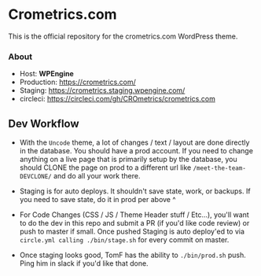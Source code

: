 # Crometrics.com

This is the official repository for the crometrics.com WordPress theme.

### About

* Host: **WPEngine**
* Production: https://crometrics.com/
* Staging: https://crometrics.staging.wpengine.com/
* circleci: https://circleci.com/gh/CROmetrics/crometrics.com

## Dev Workflow

* With the `Uncode` theme, a lot of changes / text / layout are done directly in the database. You should have a prod account. If you need to change anything on a live page that is primarily setup by the database, you should CLONE the page on prod to a different url like `/meet-the-team-DEVCLONE/` and do all your work there.

* Staging is for auto deploys. It shouldn't save state, work, or backups. If you need to save state, do it in prod per above ^

* For Code Changes (CSS / JS / Theme Header stuff / Etc...), you'll want to do the dev in this repo and submit a PR (if you'd like code review) or push to master if small. Once pushed Staging is auto deploy'ed to via `circle.yml calling ./bin/stage.sh` for every commit on master.

* Once staging looks good, TomF has the ability to `./bin/prod.sh` push. Ping him in slack if you'd like that done.

